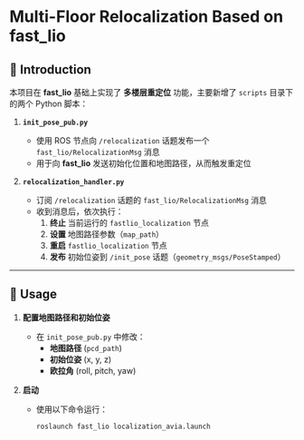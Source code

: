# Multi-Floor Relocalization Based on fast_lio

## 📖 Introduction
本项目在 **fast_lio** 基础上实现了 **多楼层重定位** 功能，主要新增了 `scripts` 目录下的两个 Python 脚本：

1. **`init_pose_pub.py`**  
   - 使用 ROS 节点向 `/relocalization` 话题发布一个 `fast_lio/RelocalizationMsg` 消息  
   - 用于向 **fast_lio** 发送初始化位置和地图路径，从而触发重定位  

2. **`relocalization_handler.py`**  
   - 订阅 `/relocalization` 话题的 `fast_lio/RelocalizationMsg` 消息  
   - 收到消息后，依次执行：  
     1. **终止** 当前运行的 `fastlio_localization` 节点  
     2. **设置** 地图路径参数（`map_path`）  
     3. **重启** `fastlio_localization` 节点  
     4. **发布** 初始位姿到 `/init_pose` 话题（`geometry_msgs/PoseStamped`）  

---

## 🚀 Usage

1. **配置地图路径和初始位姿**  
   - 在 `init_pose_pub.py` 中修改：  
     - **地图路径** (`pcd_path`)  
     - **初始位姿** (x, y, z)  
     - **欧拉角** (roll, pitch, yaw)

2. **启动**  
   - 使用以下命令运行：
     ```bash
     roslaunch fast_lio localization_avia.launch
     ```
